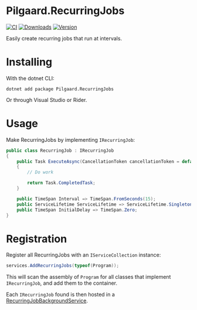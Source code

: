# Pilgaard.RecurringJobs

[![CI](https://github.com/NielsPilgaard/Pilgaard.BackgroundJobs/actions/workflows/recurringjobs_ci.yml/badge.svg)](https://github.com/NielsPilgaard/Pilgaard.BackgroundJobs/actions/workflows/recurringjobs_ci.yml)
[![Downloads](https://img.shields.io/nuget/dt/Pilgaard.RecurringJobs.svg)](https://www.nuget.org/packages/Pilgaard.RecurringJobs)
[![Version](https://img.shields.io/nuget/vpre/Pilgaard.RecurringJobs.svg)](https://www.nuget.org/packages/Pilgaard.RecurringJobs)

Easily create recurring jobs that run at intervals.

# Installing

With the dotnet CLI:

    dotnet add package Pilgaard.RecurringJobs

Or through Visual Studio or Rider.

# Usage

Make RecurringJobs by implementing `IRecurringJob`:

```csharp
public class RecurringJob : IRecurringJob
{
    public Task ExecuteAsync(CancellationToken cancellationToken = default)
    {
        // Do work

        return Task.CompletedTask;
    }

    public TimeSpan Interval => TimeSpan.FromSeconds(15);
    public ServiceLifetime ServiceLifetime => ServiceLifetime.Singleton;
    public TimeSpan InitialDelay => TimeSpan.Zero;
}
```

# Registration

Register all RecurringJobs with an `IServiceCollection` instance:

```csharp
services.AddRecurringJobs(typeof(Program));
```

This will scan the assembly of `Program` for all classes that implement `IRecurringJob`, and add them to the container.

Each `IRecurringJob` found is then hosted in a [RecurringJobBackgroundService](https://github.com/NielsPilgaard/Pilgaard.Jobs/blob/master/src/Pilgaard.RecurringJobs/RecurringJobBackgroundService.cs).
